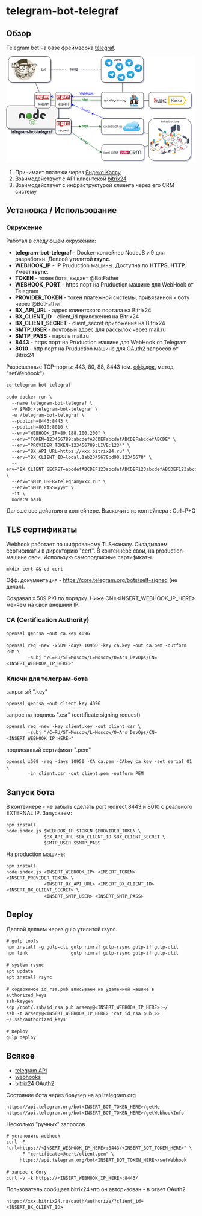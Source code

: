 # telegram-bot-telegraf



## Обзор
Telegram bot на базе фреймворка [telegraf](https://github.com/telegraf/telegraf).

![Image](https://github.com/ars-anosov/telegram-bot-telegraf/blob/master/images/drawio_main.png)

1. Принимает платежи через [Яндекс Кассу](https://kassa.yandex.ru/)
2. Взаимодействует с API клиентской [bitrix24](https://www.bitrix24.ru/)
3. Взаимодействует с инфраструктурой клиента через его CRM систему

## Установка / Использование

### Окружение
Работал в следующем окружении:

- **telegram-bot-telegraf** - Docker-контейнер NodeJS v.9 для разработки. Деплой утилитой **rsync**.
- **WEBHOOK_IP** - IP Pruduction машины. Доступна по **HTTPS**, **HTTP**. Умеет **rsync**.
- **TOKEN** - токен бота, выдает @BotFather
- **WEBHOOK_PORT** - https порт на Pruduction машине для WebHook от Telegram
- **PROVIDER_TOKEN** - токен платежной системы, привязанной к боту через @BotFather
- **BX_API_URL** - адрес клиентского портала на Bitrix24
- **BX_CLIENT_ID** - client_id приложения на Bitrix24
- **BX_CLIENT_SECRET** - client_secret приложения на Bitrix24
- **SMTP_USER** - почтовый адрес для рассылок через mail.ru
- **SMTP_PASS** - пароль mail.ru
- **8443** - https порт на Pruduction машине для WebHook от Telegram
- **8010** - http порт на Pruduction машине для OAuth2 запросов от Bitrix24

Разрешенные TCP-порты: 443, 80, 88, 8443 (см. [офф.док.](https://core.telegram.org/bots/api) метод "setWebhook").
```
cd telegram-bot-telegraf

sudo docker run \
  --name telegram-bot-telegraf \
  -v $PWD:/telegram-bot-telegraf \
  -w /telegram-bot-telegraf \
  --publish=8443:8443 \
  --publish=8010:8010 \
  --env="WEBHOOK_IP=89.188.100.200" \
  --env="TOKEN=123456789:abcdefABCDEFabcdefABCDEFabcdefABCDE" \
  --env="PROVIDER_TOKEN=123456789:LIVE:1234" \
  --env="BX_API_URL=https://xxx.bitrix24.ru" \
  --env="BX_CLIENT_ID=local.1ab2345678cd90.12345678" \
  --env="BX_CLIENT_SECRET=abcdefABCDEF123abcdefABCDEF123abcdefABCDEF123abcde" \
  --env="SMTP_USER=telegram@xxx.ru" \
  --env="SMTP_PASS=yyy" \
  -it \
  node:9 bash
```

Дальше все действия в контейнере. Выскочить из контейнера : Ctrl+P+Q



## TLS сертификаты

Webhook работает по шифрованому TLS-каналу. Складываем сертификаты в директорию "cert". В контейнере свои, на production-машине свои. Использую самоподписные сертификаты.
```
mkdir cert && cd cert
```

Офф. документация - https://core.telegram.org/bots/self-signed (не делал).

Создавал x.509 PKI по порядку. Ниже CN=<INSERT_WEBHOOK_IP_HERE> меняем на свой внешний IP.

### CA (Certification Authority)
```
openssl genrsa -out ca.key 4096

openssl req -new -x509 -days 10950 -key ca.key -out ca.pem -outform PEM \
        -subj "/C=RU/ST=Moscow/L=Moscow/O=Ars DevOps/CN=<INSERT_WEBHOOK_IP_HERE>"
```

### Ключи для телеграм-бота
закрытый ".key"
```
openssl genrsa -out client.key 4096
```
запрос на подпись ".csr" (certificate signing request)
```
openssl req -new -key client.key -out client.csr \
        -subj "/C=RU/ST=Moscow/L=Moscow/O=Ars DevOps/CN=<INSERT_WEBHOOK_IP_HERE>"
```
подписанный сертификат ".pem"
```
openssl x509 -req -days 10950 -CA ca.pem -CAkey ca.key -set_serial 01 \
        -in client.csr -out client.pem -outform PEM 
```



## Запуск бота

В контейнере - не забыть сделать port redirect 8443 и 8010 с реального EXTERNAL IP. Запускаем:
```
npm install
node index.js $WEBHOOK_IP $TOKEN $PROVIDER_TOKEN \
              $BX_API_URL $BX_CLIENT_ID $BX_CLIENT_SECRET \
              $SMTP_USER $SMTP_PASS
```

На production машине:
```
npm install
node index.js <INSERT_WEBHOOK_IP> <INSERT_TOKEN> <INSERT_PROVIDER_TOKEN> \
              <INSERT_BX_API_URL> <INSERT_BX_CLIENT_ID> <INSERT_BX_CLIENT_SECRET> \
              <INSERT_SMTP_USER> <INSERT_SMTP_PASS>
```



## Deploy

Деплой делаем через gulp утилитой rsync.
```
# gulp tools
npm install -g gulp-cli gulp rimraf gulp-rsync gulp-if gulp-util
npm link                gulp rimraf gulp-rsync gulp-if gulp-util

# system rsync
apt update
apt install rsync

# содержимое id_rsa.pub вписываем на удаленной машине в authorized_keys
ssh-keygen
scp /root/.ssh/id_rsa.pub arseny@<INSERT_WEBHOOK_IP_HERE>:~/
ssh -t arseny@<INSERT_WEBHOOK_IP_HERE> 'cat id_rsa.pub >> ~/.ssh/authorized_keys'

# Deploy
gulp deploy
```



## Всякое
- [telegram API](https://core.telegram.org/bots/api)
- [webhooks](https://core.telegram.org/bots/webhooks)
- [bitrix24 OAuth2](https://dev.1c-bitrix.ru/learning/course/index.php?COURSE_ID=99&LESSON_ID=2486#full_auth)

Состояние бота через браузер на api.telegram.org
```
https://api.telegram.org/bot<INSERT_BOT_TOKEN_HERE>/getMe
https://api.telegram.org/bot<INSERT_BOT_TOKEN_HERE>/getWebhookInfo
```

Несколько "ручных" запросов
```
# установить webhook
curl -F "url=https://<INSERT_WEBHOOK_IP_HERE>:8443/<INSERT_BOT_TOKEN_HERE>" \
     -F "certificate=@cert/client.pem" \
     https://api.telegram.org/bot<INSERT_BOT_TOKEN_HERE>/setWebhook

# запрос к боту
curl -v -k https://<INSERT_WEBHOOK_IP_HERE>:8443/
```

Пользователь сообщает bitrix24 что он авторизован - в ответ OAuth2
```
https://xxx.bitrix24.ru/oauth/authorize/?client_id=<INSERT_BX_CLIENT_ID>
```